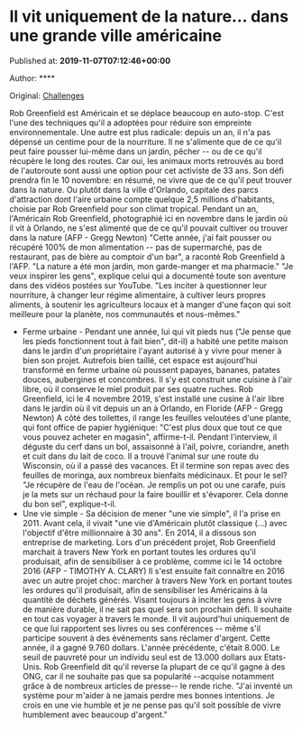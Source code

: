 
# Il vit uniquement de la nature... dans une grande ville américaine

Published at: **2019-11-07T07:12:46+00:00**

Author: ****

Original: [Challenges](https://www.challenges.fr/societe/il-vit-uniquement-de-la-nature-dans-une-grande-ville-americaine_683533)

Rob Greenfield est Américain et se déplace beaucoup en auto-stop. C'est l'une des techniques qu'il a adoptées pour réduire son empreinte environnementale. Une autre est plus radicale: depuis un an, il n'a pas dépensé un centime pour de la nourriture.
Il ne s'alimente que de ce qu'il peut faire pousser lui-même dans un jardin, pêcher -- ou de ce qu'il récupère le long des routes. Car oui, les animaux morts retrouvés au bord de l'autoroute sont aussi une option pour cet activiste de 33 ans.
Son défi prendra fin le 10 novembre: en résumé, ne vivre que de ce qu'il peut trouver dans la nature. Ou plutôt dans la ville d'Orlando, capitale des parcs d'attraction dont l'aire urbaine compte quelque 2,5 millions d'habitants, choisie par Rob Greenfield pour son climat tropical.
Pendant un an, l'Américain Rob Greenfield, photographié ici en novembre dans le jardin où il vit à Orlando, ne s'est alimenté que de ce qu'il pouvait cultiver ou trouver dans la nature (AFP - Gregg Newton)
"Cette année, j'ai fait pousser ou récupéré 100% de mon alimentation -- pas de supermarché, pas de restaurant, pas de bière au comptoir d'un bar", a raconté Rob Greenfield à l'AFP. "La nature a été mon jardin, mon garde-manger et ma pharmacie."
"Je veux inspirer les gens", explique celui qui a documenté toute son aventure dans des vidéos postées sur YouTube. "Les inciter à questionner leur nourriture, à changer leur régime alimentaire, à cultiver leurs propres aliments, à soutenir les agriculteurs locaux et à manger d'une façon qui soit meilleure pour la planète, nos communautés et nous-mêmes."
- Ferme urbaine -
Pendant une année, lui qui vit pieds nus ("Je pense que les pieds fonctionnent tout à fait bien", dit-il) a habité une petite maison dans le jardin d'un propriétaire l'ayant autorisé à y vivre pour mener à bien son projet.
Autrefois bien taillé, cet espace est aujourd'hui transformé en ferme urbaine où poussent papayes, bananes, patates douces, aubergines et concombres.
Il s'y est construit une cuisine à l'air libre, où il conserve le miel produit par ses quatre ruches.
Rob Greenfield, ici le 4 novembre 2019, s'est installé une cusine à l'air libre dans le jardin où il vit depuis un an à Orlando, en Floride (AFP - Gregg Newton)
A côté des toilettes, il range les feuilles veloutées d'une plante, qui font office de papier hygiénique: "C'est plus doux que tout ce que vous pouvez acheter en magasin", affirme-t-il.
Pendant l'interview, il déguste du cerf dans un bol, assaisonné à l'ail, poivre, coriandre, aneth et cuit dans du lait de coco. Il a trouvé l'animal sur une route du Wisconsin, où il a passé des vacances. Et il termine son repas avec des feuilles de moringa, aux nombreux bienfaits médicinaux.
Et pour le sel? "Je récupère de l'eau de l'océan. Je remplis un pot ou une carafe, puis je la mets sur un réchaud pour la faire bouillir et s'évaporer. Cela donne du bon sel", explique-t-il.
- Une vie simple -
Sa décision de mener "une vie simple", il l'a prise en 2011. Avant cela, il vivait "une vie d'Américain plutôt classique (...) avec l'objectif d'être millionnaire à 30 ans".
En 2014, il a dissous son entreprise de marketing.
Lors d'un précédent projet, Rob Greenfield marchait à travers New York en portant toutes les ordures qu'il produisait, afin de sensibiliser à ce problème, comme ici le 14 octobre 2016 (AFP - TIMOTHY A. CLARY)
Il s'est ensuite fait connaître en 2016 avec un autre projet choc: marcher à travers New York en portant toutes les ordures qu'il produisait, afin de sensibiliser les Américains à la quantité de déchets générés.
Visant toujours à inciter les gens à vivre de manière durable, il ne sait pas quel sera son prochain défi. Il souhaite en tout cas voyager à travers le monde.
Il vit aujourd'hui uniquement de ce que lui rapportent ses livres ou ses conférences -- même s'il participe souvent à des événements sans réclamer d'argent.
Cette année, il a gagné 9.760 dollars. L'année précédente, c'était 8.000. Le seuil de pauvreté pour un individu seul est de 13.000 dollars aux Etats-Unis.
Rob Greenfield dit qu'il reverse la plupart de ce qu'il gagne à des ONG, car il ne souhaite pas que sa popularité --acquise notamment grâce à de nombreux articles de presse-- le rende riche.
"J'ai inventé un système pour m'aider à ne jamais perdre mes bonnes intentions. Je crois en une vie humble et je ne pense pas qu'il soit possible de vivre humblement avec beaucoup d'argent."
